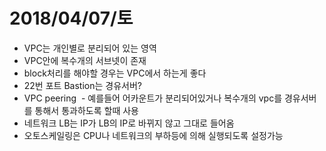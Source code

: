 # 2018/04/07/토
- VPC는 개인별로 분리되어 있는 영역
- VPC안에 복수개의 서브넷이 존재
- block처리를 해야할 경우는 VPC에서 하는게 좋다
- 22번 포트 Bastion는 경유서버?
- VPC peering
  - 예를들어 어카운트가 분리되어있거나 복수개의 vpc를 경유서버를 통해서 통과하도록 할때 사용
- 네트워크 LB는 IP가 LB의 IP로 바뀌지 않고 그대로 들어옴
- 오토스케일링은 CPU나 네트워크의 부하등에 의해 실행되도록 설정가능


